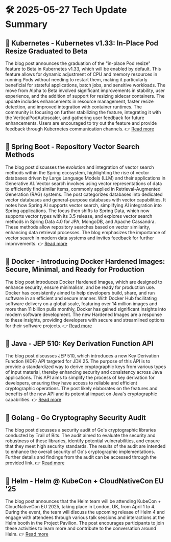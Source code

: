 # 🛠️ 2025-05-27 Tech Update Summary

## 🔹 Kubernetes - Kubernetes v1.33: In-Place Pod Resize Graduated to Beta
The blog post announces the graduation of the "in-place Pod resize" feature to Beta in Kubernetes v1.33, which will be enabled by default. This feature allows for dynamic adjustment of CPU and memory resources in running Pods without needing to restart them, making it particularly beneficial for stateful applications, batch jobs, and sensitive workloads. The move from Alpha to Beta involved significant improvements in stability, user experience, and the addition of support for resizing sidecar containers. The update includes enhancements in resource management, faster resize detection, and improved integration with container runtimes. The community is focusing on further stabilizing the feature, integrating it with the VerticalPodAutoscaler, and gathering user feedback for future enhancements. Users are encouraged to try out the feature and provide feedback through Kubernetes communication channels.
👉 [Read more](https://kubernetes.io/blog/2025/05/16/kubernetes-v1-33-in-place-pod-resize-beta/)

## 🔹 Spring Boot - Repository Vector Search Methods
The blog post discusses the evolution and integration of vector search methods within the Spring ecosystem, highlighting the rise of vector databases driven by Large Language Models (LLM) and their applications in Generative AI. Vector search involves using vector representations of data to efficiently find similar items, commonly applied in Retrieval-Augmented Generation (RAG) systems. The post categorizes databases into dedicated vector databases and general-purpose databases with vector capabilities. It notes how Spring AI supports vector search, simplifying AI integration into Spring applications. The focus then shifts to Spring Data, which now supports vector types with its 3.5 release, and explores vector search methods in Spring Data 4.0 for JPA, MongoDB, and Apache Cassandra. These methods allow repository searches based on vector similarity, enhancing data retrieval processes. The blog emphasizes the importance of vector search in modern data systems and invites feedback for further improvements.
👉 [Read more](https://spring.io/blog/2025/05/23/vector-search-methods)

## 🔹 Docker - Introducing Docker Hardened Images: Secure, Minimal, and Ready for Production
The blog post introduces Docker Hardened Images, which are designed to enhance security, ensure minimalism, and be ready for production use. Docker has consistently aimed to help developers build, share, and run software in an efficient and secure manner. With Docker Hub facilitating software delivery on a global scale, featuring over 14 million images and more than 11 billion pulls monthly, Docker has gained significant insights into modern software development. The new Hardened Images are a response to these insights, providing developers with secure and streamlined options for their software projects.
👉 [Read more](https://www.docker.com/blog/introducing-docker-hardened-images/)

## 🔹 Java - JEP 510: Key Derivation Function API
The blog post discusses JEP 510, which introduces a new Key Derivation Function (KDF) API targeted for JDK 25. The purpose of this API is to provide a standardized way to derive cryptographic keys from various types of input material, thereby enhancing security and consistency across Java applications. This API aims to simplify the process of key derivation for developers, ensuring they have access to reliable and efficient cryptographic operations. The post likely elaborates on the features and benefits of the new API and its potential impact on Java's cryptographic capabilities.
👉 [Read more](https://inside.java/2025/05/26/jep510-target-jdk25/)

## 🔹 Golang - Go Cryptography Security Audit
The blog post discusses a security audit of Go's cryptographic libraries conducted by Trail of Bits. The audit aimed to evaluate the security and robustness of these libraries, identify potential vulnerabilities, and ensure that they meet high security standards. The results of the audit are intended to enhance the overall security of Go's cryptographic implementations. Further details and findings from the audit can be accessed through the provided link.
👉 [Read more](https://go.dev/blog/tob-crypto-audit)

## 🔹 Helm - Helm @ KubeCon + CloudNativeCon EU '25
The blog post announces that the Helm team will be attending KubeCon + CloudNativeCon EU 2025, taking place in London, UK, from April 1 to 4. During the event, the team will discuss the upcoming release of Helm 4 and engage with attendees through various talk sessions and interactions at the Helm booth in the Project Pavilion. The post encourages participants to join these activities to learn more and contribute to the conversation around Helm.
👉 [Read more](https://helm.sh/blog/helm-at-kubecon-eu-25/)

